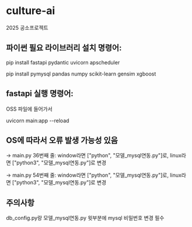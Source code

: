 # culture-ai
2025 공소프로젝트  

## 파이썬 필요 라이브러리 설치 명령어:

pip install fastapi pydantic uvicorn apscheduler

pip install pymysql pandas numpy scikit-learn gensim xgboost  


## fastapi 실행 명령어:

OSS 파일에 들어가서

uvicorn main:app --reload  


## OS에 따라서 오류 발생 가능성 있음

-> main.py 36번째 줄: window라면 ["python", "모델_mysql연동.py"]로,
linux라면 ["python3", "모델_mysql연동.py"]로 변경

-> main.py 54번째 줄: window라면 ["python", "모델_mysql연동.py"]로,
linux라면 ["python3", "모델_mysql연동.py"]로 변경

## 주의사항

db_config.py랑 모델_mysql연동.py 윗부분에 mysql 비밀번호 변경 필수
